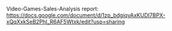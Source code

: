 Video-Games-Sales-Analysis report: https://docs.google.com/document/d/1zp_bdgiqyAxKUDI7BPX-xQqXxkSeB2PhI_R6AF5Wtxk/edit?usp=sharing
